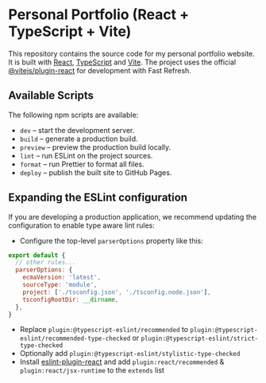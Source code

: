 # Personal Portfolio (React + TypeScript + Vite)

This repository contains the source code for my personal portfolio website. It is
built with [React](https://react.dev/),
[TypeScript](https://www.typescriptlang.org/) and
[Vite](https://vitejs.dev/). The project uses the official
[@vitejs/plugin-react](https://github.com/vitejs/vite-plugin-react/blob/main/packages/plugin-react/README.md)
for development with Fast Refresh.

## Available Scripts

The following npm scripts are available:

- `dev` – start the development server.
- `build` – generate a production build.
- `preview` – preview the production build locally.
- `lint` – run ESLint on the project sources.
- `format` – run Prettier to format all files.
- `deploy` – publish the built site to GitHub Pages.

## Expanding the ESLint configuration

If you are developing a production application, we recommend updating the configuration to enable type aware lint rules:

- Configure the top-level `parserOptions` property like this:

```js
export default {
  // other rules...
  parserOptions: {
    ecmaVersion: 'latest',
    sourceType: 'module',
    project: ['./tsconfig.json', './tsconfig.node.json'],
    tsconfigRootDir: __dirname,
  },
}
```

- Replace `plugin:@typescript-eslint/recommended` to `plugin:@typescript-eslint/recommended-type-checked` or `plugin:@typescript-eslint/strict-type-checked`
- Optionally add `plugin:@typescript-eslint/stylistic-type-checked`
- Install [eslint-plugin-react](https://github.com/jsx-eslint/eslint-plugin-react) and add `plugin:react/recommended` & `plugin:react/jsx-runtime` to the `extends` list
